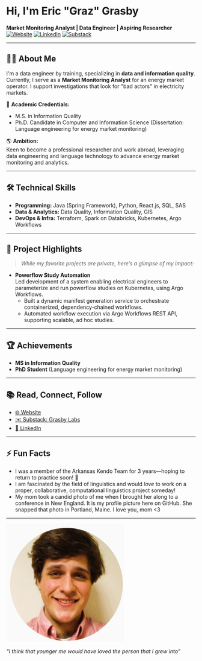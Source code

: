 # Hi, I'm Eric "Graz" Grasby

**Market Monitoring Analyst | Data Engineer | Aspiring Researcher**  
[![Website](https://img.shields.io/badge/Website-ericgrasby.xyz-blue.svg?style=flat&logo=google-chrome)](https://ericgrasby.xyz)
[![LinkedIn](https://img.shields.io/badge/LinkedIn-echarlesgrasby-blue?style=flat&logo=linkedin)](https://linkedin.com/in/echarlesgrasby)
[![Substack](https://img.shields.io/badge/Substack-Grasby%20Labs-orange?style=flat&logo=substack)](https://ericgrasby.substack.com/)

---

## 👨‍💻 About Me

I'm a data engineer by training, specializing in **data and information quality**. Currently, I serve as a **Market Monitoring Analyst** for an energy market operator. I support investigations that look for "bad actors" in electricity markets.

🔬 **Academic Credentials:**  
- M.S. in Information Quality  
- Ph.D. Candidate in Computer and Information Science (Dissertation: Language engineering for energy market monitoring)

🌎 **Ambition:**  
Keen to become a professional researcher and work abroad, leveraging data engineering and language technology to advance energy market monitoring and analytics.

---

## 🛠️ Technical Skills

- **Programming:** Java (Spring Framework), Python, React.js, SQL, SAS
- **Data & Analytics:** Data Quality, Information Quality, GIS
- **DevOps & Infra:** Terraform, Spark on Databricks, Kubernetes, Argo Workflows

---

## 🚀 Project Highlights

> _While my favorite projects are private, here’s a glimpse of my impact:_

- **Powerflow Study Automation**  
  Led development of a system enabling electrical engineers to parameterize and run powerflow studies on Kubernetes, using Argo Workflows.
  - Built a dynamic manifest generation service to orchestrate containerized, dependency-chained workflows.
  - Automated workflow execution via Argo Workflows REST API, supporting scalable, ad hoc studies.

---

## 🏆 Achievements

- **MS in Information Quality**  
- **PhD Student** (Language engineering for energy market monitoring)

---

## 📚 Read, Connect, Follow

- [🌐 Website](https://ericgrasby.xyz)
- [✉️ Substack: Grasby Labs](https://ericgrasby.substack.com/)
- [💼 LinkedIn](https://linkedin.com/in/echarlesgrasby)

---

## ⚡ Fun Facts

- I was a member of the Arkansas Kendo Team for 3 years—hoping to return to practice soon! 🥋
- I am fascinated by the field of linguistics and would _love_ to work on a proper, collaborative, computational linguistics project someday!
- My mom took a candid photo of me when I brought her along to a conference in New England. It is my profile picture here on GitHub. She snapped that photo in Portland, Maine. I love you, mom <3

---

![Eric from 2017](pix/eric_merkle_2017_1.PNG)

_“I think that younger me would have loved the person that I grew into”_

